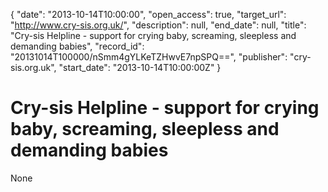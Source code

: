 {
  "date": "2013-10-14T10:00:00", 
  "open_access": true, 
  "target_url": "http://www.cry-sis.org.uk/", 
  "description": null, 
  "end_date": null, 
  "title": "Cry-sis Helpline - support for crying baby, screaming, sleepless and demanding babies", 
  "record_id": "20131014T100000/nSmm4gYLKeTZHwvE7npSPQ==", 
  "publisher": "cry-sis.org.uk", 
  "start_date": "2013-10-14T10:00:00Z"
}

# Cry-sis Helpline - support for crying baby, screaming, sleepless and demanding babies

None